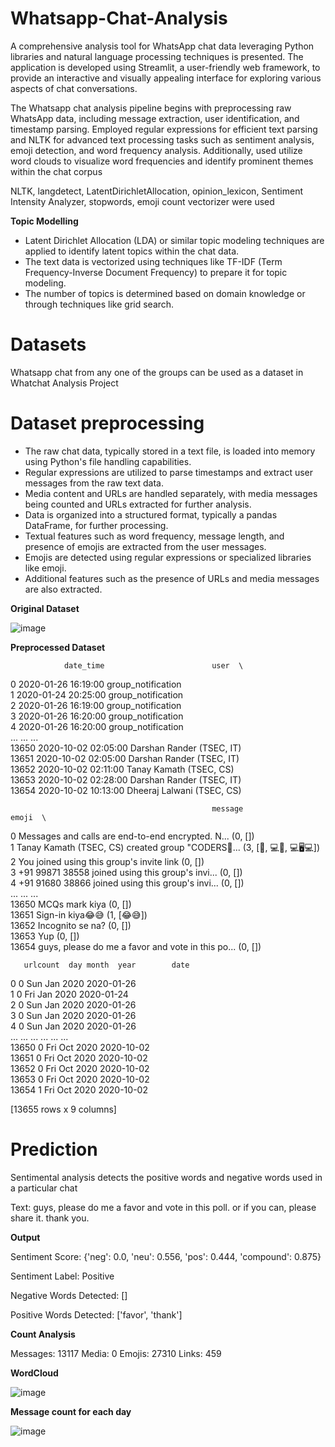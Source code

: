 # Whatsapp-Chat-Analysis
A comprehensive analysis tool for WhatsApp chat data leveraging Python libraries and natural language processing techniques is presented. The application is developed using Streamlit, a user-friendly web framework, to provide an interactive and visually appealing interface for exploring various aspects of chat conversations. 

The Whatsapp chat analysis pipeline begins with preprocessing raw WhatsApp data, including message extraction, user identification, and timestamp parsing. Employed regular expressions for efficient text parsing and NLTK for advanced text processing tasks such as sentiment analysis, emoji detection, and word frequency analysis. Additionally, used utilize word clouds to visualize word frequencies and identify prominent themes within the chat corpus

NLTK, langdetect, LatentDirichletAllocation, opinion_lexicon, Sentiment Intensity Analyzer, stopwords, emoji count vectorizer were used

**Topic Modelling**

   - Latent Dirichlet Allocation (LDA) or similar topic modeling techniques are applied to identify latent topics within the chat data.
   - The text data is vectorized using techniques like TF-IDF (Term Frequency-Inverse Document Frequency) to prepare it for topic modeling.
   - The number of topics is determined based on domain knowledge or through techniques like grid search.
     
# Datasets

Whatsapp chat from any one of the groups can be used as a dataset in Whatchat Analysis Project

# Dataset preprocessing

   - The raw chat data, typically stored in a text file, is loaded into memory using Python's file handling capabilities.
   - Regular expressions are utilized to parse timestamps and extract user messages from the raw text data.
   - Media content and URLs are handled separately, with media messages being counted and URLs extracted for further analysis.
   - Data is organized into a structured format, typically a pandas DataFrame, for further processing.
   - Textual features such as word frequency, message length, and presence of emojis are extracted from the user messages.
   - Emojis are detected using regular expressions or specialized libraries like emoji.
   - Additional features such as the presence of URLs and media messages are also extracted.


 
**Original Dataset**

![image](https://github.com/SriDharshana/Whatsapp-Chat-Analysis/assets/86719672/33706976-9df8-4868-aba6-e78443402d29)



**Preprocessed Dataset**

                date_time                        user  \
0     2020-01-26 16:19:00          group_notification   
1     2020-01-24 20:25:00          group_notification   
2     2020-01-26 16:19:00          group_notification   
3     2020-01-26 16:20:00          group_notification   
4     2020-01-26 16:20:00          group_notification   
...                   ...                         ...   
13650 2020-10-02 02:05:00   Darshan Rander (TSEC, IT)   
13651 2020-10-02 02:05:00   Darshan Rander (TSEC, IT)   
13652 2020-10-02 02:11:00     Tanay Kamath (TSEC, CS)   
13653 2020-10-02 02:28:00   Darshan Rander (TSEC, IT)   
13654 2020-10-02 10:13:00  Dheeraj Lalwani (TSEC, CS)  

                                                 message              emoji  \
0      Messages and calls are end-to-end encrypted. N...            (0, [])   
1      Tanay Kamath (TSEC, CS) created group "CODERS👨...  (3, [👨, 💻👩, 💻🖥💻])   
2             You joined using this group's invite link             (0, [])   
3      +91 99871 38558 joined using this group's invi...            (0, [])   
4      +91 91680 38866 joined using this group's invi...            (0, [])   
...                                                  ...                ...   
13650                                    MCQs mark kiya             (0, [])   
13651                                    Sign-in kiya😂😅           (1, [😂😅])   
13652                                  Incognito se na?             (0, [])   
13653                                               Yup             (0, [])   
13654  guys, please do me a favor and vote in this po...            (0, [])   

       urlcount  day month  year        date  
0             0  Sun   Jan  2020  2020-01-26  
1             0  Fri   Jan  2020  2020-01-24  
2             0  Sun   Jan  2020  2020-01-26  
3             0  Sun   Jan  2020  2020-01-26  
4             0  Sun   Jan  2020  2020-01-26  
...         ...  ...   ...   ...         ...  
13650         0  Fri   Oct  2020  2020-10-02  
13651         0  Fri   Oct  2020  2020-10-02  
13652         0  Fri   Oct  2020  2020-10-02  
13653         0  Fri   Oct  2020  2020-10-02  
13654         1  Fri   Oct  2020  2020-10-02  

[13655 rows x 9 columns]



# Prediction

Sentimental analysis detects the positive words and negative words used in a particular chat

Text: guys, please do me a favor and vote in this poll. or if you can, please share it. thank you.   

**Output**

Sentiment Score: {'neg': 0.0, 'neu': 0.556, 'pos': 0.444, 'compound': 0.875}

Sentiment Label: Positive

Negative Words Detected: []

Positive Words Detected: ['favor', 'thank']

**Count Analysis**

Messages: 13117
Media: 0
Emojis: 27310
Links: 459

**WordCloud**

![image](https://github.com/SriDharshana/Whatsapp-Chat-Analysis/assets/86719672/e58f4585-22b0-4abc-bba3-f08e7f36bebc)

**Message count for each day**

![image](https://github.com/SriDharshana/Whatsapp-Chat-Analysis/assets/86719672/547ff15f-d45e-4dd8-876b-32c9b03077a5)





